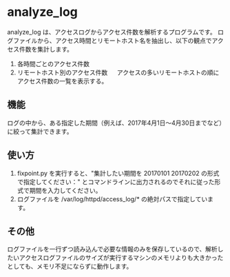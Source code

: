 # analyze_log
 
analyze_log は、アクセスログからアクセス件数を解析するプログラムです。
ログファイルから、アクセス時間とリモートホスト名を抽出し、以下の観点でアクセス件数を集計します。

1. 各時間ごとのアクセス件数
2. リモートホスト別のアクセス件数
　 アクセスの多いリモートホストの順にアクセス件数の一覧を表示する。
 
## 機能
 
ログの中から、ある指定した期間（例えば、2017年4月1日～4月30日までなど）に絞って集計できます。
 
## 使い方
 
1. fixpoint.py を実行すると、"集計したい期間を 20170101 20170202 の形式で指定してください：" とコマンドラインに出力されるのでそれに従った形式で期間を入力してください。
2. ログファイルを /var/log/httpd/access_log/* の絶対パスで指定しています。

## その他
 
ログファイルを一行ずつ読み込んで必要な情報のみを保存しているので、解析したいアクセスログファイルのサイズが実行するマシンのメモリよりも大きかったとしても、メモリ不足にならずに動作します。
